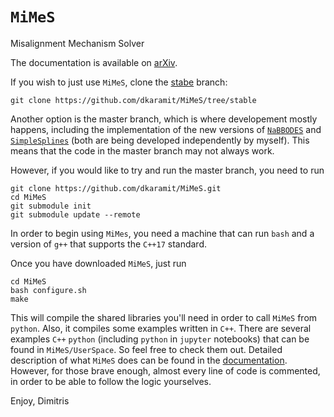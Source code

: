 # <code>MiMeS</code>
Misalignment Mechanism Solver

The documentation is available on [arXiv](https://arxiv.org/abs/2110.12253).


If you wish to just use <code>MiMeS</code>, clone the [stabe](https://github.com/dkaramit/MiMeS/tree/stable) branch:
<pre><code>git clone https://github.com/dkaramit/MiMeS/tree/stable</code></pre>


Another option is the master branch, which is where developement mostly happens, including the implementation of the new versions of [<code>NaBBODES</code>](https://github.com/dkaramit/NaBBODES.git) and [<code>SimpleSplines</code>](https://github.com/dkaramit/SimpleSplines.git) (both are being developed independently by myself). This means that the code in the master branch may not always work. 

However, if you would like to try and run the master branch, you need to run
<pre><code>git clone https://github.com/dkaramit/MiMeS.git
cd MiMeS
git submodule init
git submodule update --remote</code></pre>


In order to begin using <code>MiMes</code>, you need a machine that can run <code>bash</code> and a version of <code>g++</code> that supports the <code>C++17</code> standard.

Once you have downloaded <code>MiMeS</code>, just run
<pre><code>cd MiMeS
bash configure.sh
make</code></pre>

This will compile the shared libraries you'll need in order to call <code>MiMeS</code> from <code>python</code>. Also, it compiles some examples written in <code>C++</code>. There are several examples <code>C++</code>  <code>python</code> (including <code>python</code> in <code>jupyter</code> notebooks) that can be found in <code>MiMeS/UserSpace</code>. So feel free to check them out. Detailed description of what <code>MiMeS</code> does can be found in the [documentation](https://arxiv.org/abs/2110.12253). However, for those brave enough, almost every line of code is commented, in order to be able to follow the logic yourselves.

Enjoy,
Dimitris


